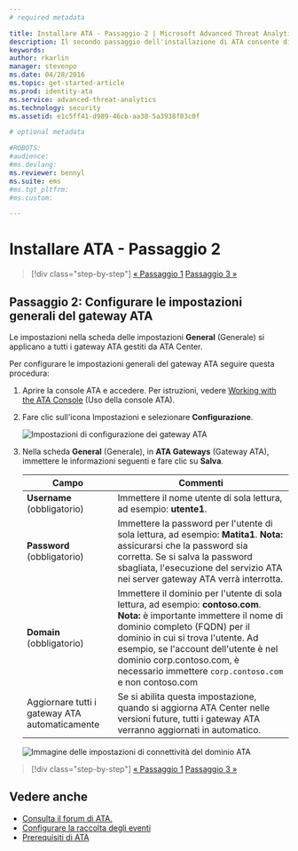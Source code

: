 ```yaml
---
# required metadata

title: Installare ATA - Passaggio 2 | Microsoft Advanced Threat Analytics
description: Il secondo passaggio dell'installazione di ATA consente di configurare le impostazioni di connettività del dominio nel server ATA Center
keywords:
author: rkarlin
manager: stevenpo
ms.date: 04/28/2016
ms.topic: get-started-article
ms.prod: identity-ata
ms.service: advanced-threat-analytics
ms.technology: security
ms.assetid: e1c5ff41-d989-46cb-aa38-5a3938f03c0f

# optional metadata

#ROBOTS:
#audience:
#ms.devlang:
ms.reviewer: bennyl
ms.suite: ems
#ms.tgt_pltfrm:
#ms.custom:

---
```


# Installare ATA - Passaggio 2

>[!div class="step-by-step"] [« Passaggio 1](install-ata-step1.md)
[Passaggio 3 »](install-ata-step3.md)

## Passaggio 2: Configurare le impostazioni generali del gateway ATA
Le impostazioni nella scheda delle impostazioni **General** (Generale) si applicano a tutti i gateway ATA gestiti da ATA Center.

Per configurare le impostazioni generali del gateway ATA seguire questa procedura:

1.  Aprire la console ATA e accedere. Per istruzioni, vedere [Working with the ATA Console](working-with-ata-console.md) (Uso della console ATA).

2.  Fare clic sull'icona Impostazioni e selezionare **Configurazione**.

    ![Impostazioni di configurazione dei gateway ATA](media/ATA-config-icon.JPG)

3.  Nella scheda **General** (Generale), in **ATA Gateways** (Gateway ATA), immettere le informazioni seguenti e fare clic su **Salva**.

    |Campo|Commenti|
    |---------|------------|
    |**Username** (obbligatorio)|Immettere il nome utente di sola lettura, ad esempio: **utente1**.|
    |**Password** (obbligatorio)|Immettere la password per l'utente di sola lettura, ad esempio: **Matita1**. **Nota:** assicurarsi che la password sia corretta. Se si salva la password sbagliata, l'esecuzione del servizio ATA nei server gateway ATA verrà interrotta.|
    |**Domain** (obbligatorio)|Immettere il dominio per l'utente di sola lettura, ad esempio: **contoso.com**. **Nota:** è importante immettere il nome di dominio completo (FQDN) per il dominio in cui si trova l'utente. Ad esempio, se l'account dell'utente è nel dominio corp.contoso.com, è necessario immettere `corp.contoso.com` e non contoso.com|
    |Aggiornare tutti i gateway ATA automaticamente |Se si abilita questa impostazione, quando si aggiorna ATA Center nelle versioni future, tutti i gateway ATA verranno aggiornati in automatico.|

    ![Immagine delle impostazioni di connettività del dominio ATA](media/ata-domain-connectivity-user.jpg)



>[!div class="step-by-step"] [« Passaggio 1](install-ata-step1.md)
[Passaggio 3 »](install-ata-step3.md)


## Vedere anche

- [Consulta il forum di ATA.](https://social.technet.microsoft.com/Forums/security/en-US/home?forum=mata)
- [Configurare la raccolta degli eventi](configure-event-collection.md)
- [Prerequisiti di ATA](/advanced-threat-analytics/plan-design/ata-prerequisites)


<!--HONumber=May16_HO3-->


